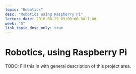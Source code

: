 ```yaml
---
topic: "Robotics"
desc: "Robotics using Raspberry Pi"
lecture_date: 2016-08-29 09:00:00.00-7:00
week: "5"
link_topic_desc_only: true
---
```


# Robotics, using Raspberry Pi

TODO: Fill this in with general description of this project area.

